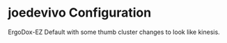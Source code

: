 # joedevivo Configuration

ErgoDox-EZ Default with some thumb cluster changes to look like kinesis.
